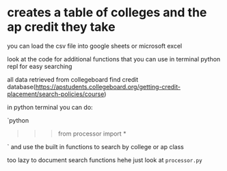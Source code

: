 # creates a table of colleges and the ap credit they take

you can load the csv file into google sheets or microsoft excel

look at the code for additional functions that you can use in terminal python repl for easy searching

all data retrieved from collegeboard find credit database(https://apstudents.collegeboard.org/getting-credit-placement/search-policies/course)

in python terminal you can do: 

`python 
>>> from processor import *
>>> 
`
and use the built in functions to search by college or ap class

too lazy to document search functions hehe just look at `processor.py`
